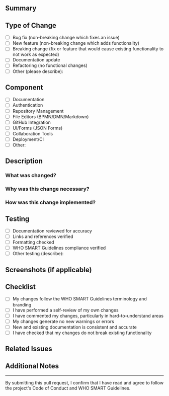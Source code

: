 ## Summary

<!-- Provide a brief description of the changes in this PR -->

## Type of Change

<!-- Mark the relevant option with an "x" -->

- [ ] Bug fix (non-breaking change which fixes an issue)
- [ ] New feature (non-breaking change which adds functionality)
- [ ] Breaking change (fix or feature that would cause existing functionality to not work as expected)
- [ ] Documentation update
- [ ] Refactoring (no functional changes)
- [ ] Other (please describe):

## Component

<!-- Mark the relevant component(s) with an "x" -->

- [ ] Documentation
- [ ] Authentication
- [ ] Repository Management
- [ ] File Editors (BPMN/DMN/Markdown)
- [ ] GitHub Integration
- [ ] UI/Forms (JSON Forms)
- [ ] Collaboration Tools
- [ ] Deployment/CI
- [ ] Other:

## Description

<!-- Provide a detailed description of the changes -->

### What was changed?

### Why was this change necessary?

### How was this change implemented?

## Testing

<!-- Describe how you tested your changes -->

- [ ] Documentation reviewed for accuracy
- [ ] Links and references verified
- [ ] Formatting checked
- [ ] WHO SMART Guidelines compliance verified
- [ ] Other testing (describe):

## Screenshots (if applicable)

<!-- Add screenshots to help explain your changes -->

## Checklist

<!-- Mark completed items with an "x" -->

- [ ] My changes follow the WHO SMART Guidelines terminology and branding
- [ ] I have performed a self-review of my own changes
- [ ] I have commented my changes, particularly in hard-to-understand areas
- [ ] My changes generate no new warnings or errors
- [ ] New and existing documentation is consistent and accurate
- [ ] I have checked that my changes do not break existing functionality

## Related Issues

<!-- Link any related issues using "Fixes #issue_number" or "Relates to #issue_number" -->

## Additional Notes

<!-- Add any other context about this PR here -->

---

By submitting this pull request, I confirm that I have read and agree to follow the project's Code of Conduct and WHO SMART Guidelines.